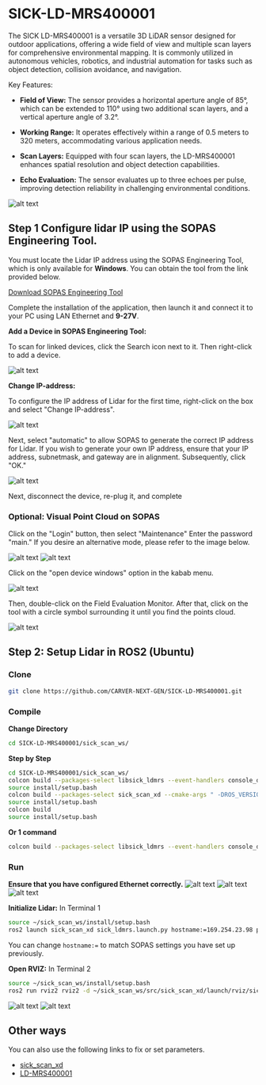 # SICK-LD-MRS400001

The SICK LD-MRS400001 is a versatile 3D LiDAR sensor designed for outdoor applications, offering a wide field of view and multiple scan layers for comprehensive environmental mapping. It is commonly utilized in autonomous vehicles, robotics, and industrial automation for tasks such as object detection, collision avoidance, and navigation.

Key Features:

- **Field of View:** The sensor provides a horizontal aperture angle of 85°, which can be extended to 110° using two additional scan layers, and a vertical aperture angle of 3.2°. 

- **Working Range:** It operates effectively within a range of 0.5 meters to 320 meters, accommodating various application needs. 

- **Scan Layers:** Equipped with four scan layers, the LD-MRS400001 enhances spatial resolution and object detection capabilities. 

- **Echo Evaluation:** The sensor evaluates up to three echoes per pulse, improving detection reliability in challenging environmental conditions. 

![alt text](https://cdn.sick.com/media/pim/3/33/633/IM0056633.png?im=Resize,width=1020)

## Step 1 Configure lidar IP using the SOPAS Engineering Tool.

You must locate the Lidar IP address using the SOPAS Engineering Tool, which is only available for **Windows**. You can obtain the tool from the link provided below.

[Download SOPAS Engineering Tool]

[Download SOPAS Engineering Tool]: https://www.sick.com/th/en/catalog/products/digital-services-and-software/software/sopas-engineering-tool/p/p367244?tab=downloads

Complete the installation of the application, then launch it and connect it to your PC using LAN Ethernet and **9-27V**.

**Add a Device in SOPAS Engineering Tool:**

To scan for linked devices, click the Search icon next to it. Then right-click to add a device.

![alt text](images/step1.png)

**Change IP-address:**

To configure the IP address of Lidar for the first time, right-click on the box and select "Change IP-address". 

![alt text](images/ChangeIp.png)

Next, select "automatic" to allow SOPAS to generate the correct IP address for Lidar. If you wish to generate your own IP address, ensure that your IP address, subnetmask, and gateway are in alignment. Subsequently, click "OK."

![alt text](images/OK.png)

Next, disconnect the device, re-plug it, and complete

### Optional: Visual Point Cloud on SOPAS

Click on the "Login" button, then select "Maintenance" Enter the password "main." If you desire an alternative mode, please refer to the image below.

![alt text](images/pass.png)
![alt text](images/login.png)

Click on the "open device windows" option in the kabab menu.

![alt text](images/opennew.png)

Then, double-click on the Field Evaluation Monitor. After that, click on the tool with a circle symbol surrounding it until you find the points cloud.

![alt text](images/SICK.png)

## Step 2: Setup Lidar in ROS2 (Ubuntu)

### Clone

~~~bash
git clone https://github.com/CARVER-NEXT-GEN/SICK-LD-MRS400001.git
~~~

###  Compile

**Change Directory**

```bash
cd SICK-LD-MRS400001/sick_scan_ws/
```

**Step by Step**

~~~bash
cd SICK-LD-MRS400001/sick_scan_ws/
colcon build --packages-select libsick_ldmrs --event-handlers console_direct+
source install/setup.bash
colcon build --packages-select sick_scan_xd --cmake-args " -DROS_VERSION=2" " -DLDMRS=0" " -DRASPBERRY=0" --event-handlers console_direct+
source install/setup.bash
colcon build
source install/setup.bash
~~~

**Or 1 command**

~~~bash
colcon build --packages-select libsick_ldmrs --event-handlers console_direct+ && source install/setup.bash && colcon build --packages-select sick_scan_xd --cmake-args " -DROS_VERSION=2" " -DLDMRS=0" " -DRASPBERRY=0" --event-handlers console_direct+ && source install/setup.bash && colcon build && source install/setup.bash
~~~

### Run

**Ensure that you have configured Ethernet correctly.**
![alt text](images/details.png)
![alt text](images/ipv4.png)
![alt text](images/ipv6.png)


**Initialize Lidar:** In Terminal 1

~~~bash
source ~/sick_scan_ws/install/setup.bash
ros2 launch sick_scan_xd sick_ldmrs.launch.py hostname:=169.254.23.98 port:=2111
~~~

You can change ```hostname:=``` to match SOPAS settings you have set up previously.

**Open RVIZ:** In Terminal 2

~~~bash
source ~/sick_scan_ws/install/setup.bash
ros2 run rviz2 rviz2 -d ~/sick_scan_ws/src/sick_scan_xd/launch/rviz/sick_ldmrs.rviz
~~~
![alt text](images/terminal.png)
![alt text](images/rviz.png)

## Other ways

You can also use the following links to fix or set parameters.

- [sick_scan_xd](https://github.com/SICKAG/sick_scan_xd?tab=readme-ov-file)
- [LD-MRS400001](https://www.sick.com/us/en/catalog/products/lidar-and-radar-sensors/lidar-sensors/ld-mrs/ld-mrs400001/p/p112355?tab=detail)
